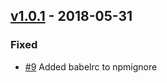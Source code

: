 ## [v1.0.1](https://github.com/synapsestudios/fetch-client-goalie/compare/v1.0.0...v1.0.1) - 2018-05-31
### Fixed
- [#9](https://github.com/synapsestudios/fetch-client-goalie/issues/9) Added babelrc to npmignore

